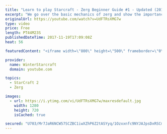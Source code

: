 ```yaml
---
title: "Learn to play Starcraft - Zerg Beginner Guide #1 - Updated (2017)"
excerpt: "We go over the basic mechanics of zerg and show the importance of understanding at least some of what your opponent is doing.  This guide is meant for players with an understanding of the objectives of starcraft but without any strong direction or gameplan, especially for each specific race! -- Watch"
originalUrl: https://youtube.com/watch?v=UdFTRsXMG7w
type: video
price: Free
length: PT44M23S
publishedDateTime: 2017-11-19T17:09:08Z
heat: 56

featuredContent: "<iframe width=\"800\" height=\"500\" frameborder=\"0\" src=\"https://www.youtube.com/embed/UdFTRsXMG7w\" allow=\"accelerometer; autoplay; encrypted-media; gyroscope; picture-in-picture\" allowfullscreen></iframe>"

provider:
  name: WinterStarcraft
  domain: youtube.com

topics:
  - StarCraft 2
  - Zerg

images:
  - url: https://i.ytimg.com/vi/UdFTRsXMG7w/maxresdefault.jpg
    width: 1280
    height: 720
    isCached: true

secured: "U703/Mr7JaR6NCW57SCZBC1iwXZhP6Z2tASYyq/1Ozxxnfc9NYJAJpsDxRSCmArroxKxE7cwClkbzzxqAwAhGrTdjwhoQGgMbTpGUFe/uwtLA+RHcswes8aYkMzFA9N80pQY7PsOAavyLYi8WrTQvEGoNTK/qAbFcX/Nkgbqf5uC+02UsmGj6ugQJJ62qVE4EHoW7K00uhGSNHnYUSAc3mrIyWfkTwJyAf8cZm4RdHADTH1+MYxlruQJhzNHyNDLCOyJtDvcLGLN0ywOQ4I6eveCczw//bOw1eKIDwx/YxdE1NiXq4kDATmYX74nCllbZ/N7P2KgMNkEZOFcNHz2B7NNT8RtS1d7JM9O9r2xgqsproiyyvKgJjzWMEj0/0ZwiuizuUqWZyppo/NIWgzIKiKLoI6HN+SeD7gk4tYbu/Htm8imUZnkEY5vHP6ZN9zF;ox/nsQg2HecXoz6Y21qvBg=="
---
```


